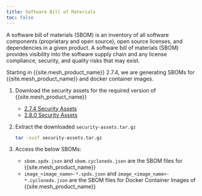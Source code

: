 ```yaml
---
title: Software Bill of Materials
toc: false
---
```


A software bill of materials (SBOM) is an inventory of all software components (proprietary and open source), open source licenses, and dependencies in a given product. A software bill of materials (SBOM) provides visibility into the software supply chain and any license compliance, security, and quality risks that may exist.

Starting in {{site.mesh_product_name}} 2.7.4, we are generating SBOMs for {{site.mesh_product_name}} and docker container images.

1. Download the security assets for the required version of {{site.mesh_product_name}}

   * [2.7.4 Security Assets](https://cloudsmith.io/~kong/repos/kong-mesh-binaries-release/packages/?q=name%3Asecurity-assets+version%3A2.7.4)
   * [2.8.0 Security Assets](https://cloudsmith.io/~kong/repos/kong-mesh-binaries-release/packages/?q=name%3Asecurity-assets+version%3A2.8.0)

2. Extract the downloaded `security-assets.tar.gz`

    ```sh
    tar -xvzf security-assets.tar.gz
    ```

3. Access the below SBOMs:

   * `sbom.spdx.json` and `sbom.cyclonedx.json` are the SBOM files for {{site.mesh_product_name}}
   * `image_<image_name>-*.spdx.json` and `image_<image_name>-*.cyclonedx.json` are the SBOM files for Docker Container Images of {{site.mesh_product_name}}
